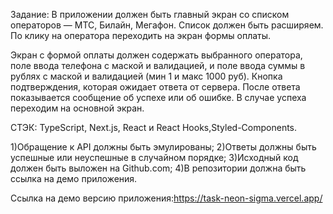 
Задание:
В приложении должен быть главный экран со списком операторов — МТС, Билайн,
Мегафон. Список должен быть расширяем. По клику на оператора переходить
на экран формы оплаты.

Экран с формой оплаты должен содержать выбранного оператора, поле ввода
телефона с маской и валидацией, и поле ввода суммы в рублях с маской
и валидацией (мин 1 и макс 1000 руб). Кнопка подтверждения, которая ожидает
ответа от сервера. После ответа показывается сообщение об успехе
или об ошибке. В случае успеха переходим на основной экран.


СТЭК: TypeScript, Next.js, React и React Hooks,Styled-Components.

1)Обращение к API должны быть эмулированы; 
2)Ответы должны быть успешные или неуспешные в случайном порядке;
3)Исходный код должен быть выложен на Github.com;
4)В репозитории должна быть ссылка на демо приложения.


Ссылка на демо версию приложения:https://task-neon-sigma.vercel.app/
